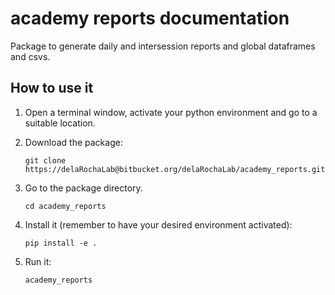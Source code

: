 # academy reports documentation

Package to generate daily and intersession reports and global dataframes and csvs.

## How to use it

1. Open a terminal window, activate your python environment and go to a suitable location.

2. Download the package:

    `git clone https://delaRochaLab@bitbucket.org/delaRochaLab/academy_reports.git`

3. Go to the package directory.

    `cd academy_reports`

4. Install it (remember to have your desired environment activated):

    `pip install -e .`
    
5. Run it:

    `academy_reports`
